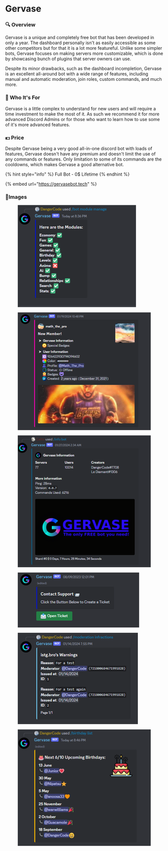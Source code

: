 # Gervase

### 🔍 Overview

Gervase is a unique and completely free bot that has been developed in only a year. The dashboard personally isn't as easily accessible as some other competitors but for that it is a lot more featureful. Unlike some simpler bots, Gervase focuses on making servers more customizable, which is done by showcasing bunch of plugins that server owners can use.

Despite its minor drawbacks, such as the dashboard incompletion, Gervase is an excellent all-around bot with a wide range of features, including manual and automatic moderation,  join roles, custom commands, and much more.

### 🤔 Who It's For

Gervase is a little complex to understand for new users and will require a time investment to make the most of it. As such we recommend it for more advanced Discord Admins or for those who want to learn how to use some of it's more advanced features.

### 💵 Price

Despite Gervase being a very good all-in-one discord bot with loads of features, Gervase doesn't have any premium and doesn't limit the use of any commands or features. Only limitation to some of its commands are the cooldowns, which makes Gervase a good alternative bot.

{% hint style="info" %}
Full Bot - 0$ Lifetime
{% endhint %}

{% embed url="https://gervasebot.tech" %}

### 🎨Images

<figure><img src="../.gitbook/assets/image (3).png" alt=""><figcaption></figcaption></figure>

<figure><img src="../.gitbook/assets/image (4).png" alt=""><figcaption></figcaption></figure>

<figure><img src="../.gitbook/assets/image (5).png" alt=""><figcaption></figcaption></figure>

<figure><img src="../.gitbook/assets/image (7).png" alt=""><figcaption></figcaption></figure>

<figure><img src="../.gitbook/assets/image (8).png" alt=""><figcaption></figcaption></figure>

<figure><img src="../.gitbook/assets/image (9).png" alt=""><figcaption></figcaption></figure>
